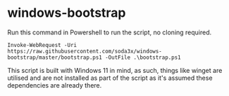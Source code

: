 # windows-bootstrap

Run this command in Powershell to run the script, no cloning required.

`Invoke-WebRequest -Uri https://raw.githubusercontent.com/soda3x/windows-bootstrap/master/bootstrap.ps1 -OutFile .\bootstrap.ps1`

This script is built with Windows 11 in mind, as such, things like winget are utilised and are not installed as part of the script as it's assumed these dependencies are already there.
